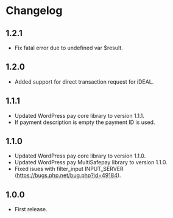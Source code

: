 # Changelog

## 1.2.1
*	Fix fatal error due to undefined var $result.

## 1.2.0
*	Added support for direct transaction request for iDEAL.

## 1.1.1
*	Updated WordPress pay core library to version 1.1.1.
*	If payment description is empty the payment ID is used.

## 1.1.0
*	Updated WordPress pay core library to version 1.1.0.
*	Updated WordPress pay MultiSafepay library to version 1.1.0.
*	Fixed isues with filter_input INPUT_SERVER (https://bugs.php.net/bug.php?id=49184).

## 1.0.0
*	First release.
